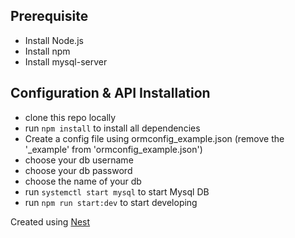 ## Prerequisite

- Install Node.js
- Install npm
- Install mysql-server

## Configuration & API Installation

- clone this repo locally
- run `npm install` to install all dependencies
- Create a config file using ormconfig_example.json (remove the '_example' from 'ormconfig_example.json')
- choose your db username
- choose your db password
- choose the name of your db
- run `systemctl start mysql` to start Mysql DB
- run `npm run start:dev` to start developing


Created using [Nest](https://github.com/nestjs/nest)
